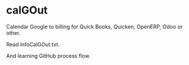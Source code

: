 calGOut
=======

Calendar Google to billing for Quick Books, Quicken, OpenERP, Odoo or other.

Read infoCalGOut.txt.

And learning GitHub process flow.
